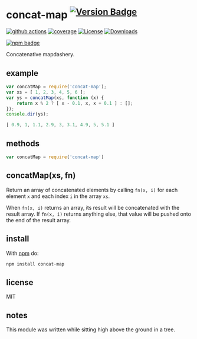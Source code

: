 # concat-map <sup>[![Version Badge][npm-version-svg]][package-url]</sup>

[![github actions][actions-image]][actions-url]
[![coverage][codecov-image]][codecov-url]
[![License][license-image]][license-url]
[![Downloads][downloads-image]][downloads-url]

[![npm badge][npm-badge-png]][package-url]

Concatenative mapdashery.

## example

``` js
var concatMap = require('concat-map');
var xs = [ 1, 2, 3, 4, 5, 6 ];
var ys = concatMap(xs, function (x) {
    return x % 2 ? [ x - 0.1, x, x + 0.1 ] : [];
});
console.dir(ys);
```


```js
[ 0.9, 1, 1.1, 2.9, 3, 3.1, 4.9, 5, 5.1 ]
```

## methods

```js
var concatMap = require('concat-map')
```

concatMap(xs, fn)
-----------------

Return an array of concatenated elements by calling `fn(x, i)` for each element
`x` and each index `i` in the array `xs`.

When `fn(x, i)` returns an array, its result will be concatenated with the
result array. If `fn(x, i)` returns anything else, that value will be pushed
onto the end of the result array.

## install

With [npm](http://npmjs.org) do:

```sh
npm install concat-map
```

## license

MIT

## notes

This module was written while sitting high above the ground in a tree.

[package-url]: https://npmjs.org/package/concat-map
[npm-version-svg]: https://versionbadg.es/ljharb/concat-map.svg
[deps-svg]: https://david-dm.org/ljharb/concat-map.svg
[deps-url]: https://david-dm.org/ljharb/concat-map
[dev-deps-svg]: https://david-dm.org/ljharb/concat-map/dev-status.svg
[dev-deps-url]: https://david-dm.org/ljharb/concat-map#info=devDependencies
[npm-badge-png]: https://nodei.co/npm/concat-map.png?downloads=true&stars=true
[license-image]: https://img.shields.io/npm/l/concat-map.svg
[license-url]: LICENSE
[downloads-image]: https://img.shields.io/npm/dm/concat-map.svg
[downloads-url]: https://npm-stat.com/charts.html?package=concat-map
[codecov-image]: https://codecov.io/gh/ljharb/concat-map/branch/main/graphs/badge.svg
[codecov-url]: https://app.codecov.io/gh/ljharb/concat-map/
[actions-image]: https://img.shields.io/endpoint?url=https://github-actions-badge-u3jn4tfpocch.runkit.sh/ljharb/concat-map
[actions-url]: https://github.com/ljharb/concat-map/actions
